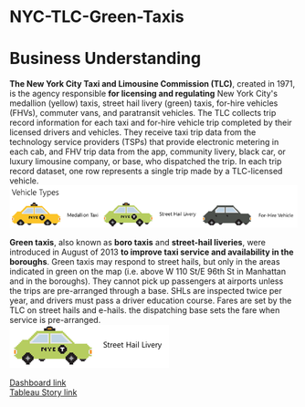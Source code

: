 # NYC-TLC-Green-Taxis

# Business Understanding

**The New York City Taxi and Limousine Commission (TLC)**, created in 1971, is the agency responsible **for licensing and regulating** New York City's medallion (yellow) taxis, street hail livery (green) taxis, for-hire vehicles (FHVs), commuter vans, and paratransit vehicles. The TLC collects trip record information for each taxi and for-hire vehicle trip completed by their licensed drivers and vehicles. They receive taxi trip data from the technology service providers (TSPs) that provide electronic metering in each cab, and FHV trip data from the app, community livery, black car, or luxury limousine company, or base, who dispatched the trip. In each trip record dataset, one row represents a single trip made by a TLC-licensed vehicle.
<br><img src="asset\pictures\vehicle_type.png">

**Green taxis**, also known as **boro taxis** and **street-hail liveries**, were introduced in August of 2013 **to improve taxi service and availability in the boroughs**. Green taxis may respond to street hails, but only in the areas indicated in green on the map (i.e. above W 110 St/E 96th St in Manhattan and in the boroughs). They cannot pick up passengers at airports unless the trips are pre-arranged through a base. SHLs are inspected twice per year, and drivers must pass a driver education course. Fares are set by the TLC on street hails and e-hails. the dispatching base sets the fare when service is pre-arranged.
<br><img src="asset\pictures\vehicle_type_green.png">

[Dashboard link](https://public.tableau.com/views/Book1_17173972444820/InteractiveDashboard?:language=en-US&publish=yes&:sid=&:display_count=n&:origin=viz_share_link)
<br>[Tableau Story link](https://public.tableau.com/views/NYCTLCGreenTaxis/Story1?:language=en-US&:sid=&:display_count=n&:origin=viz_share_link)
